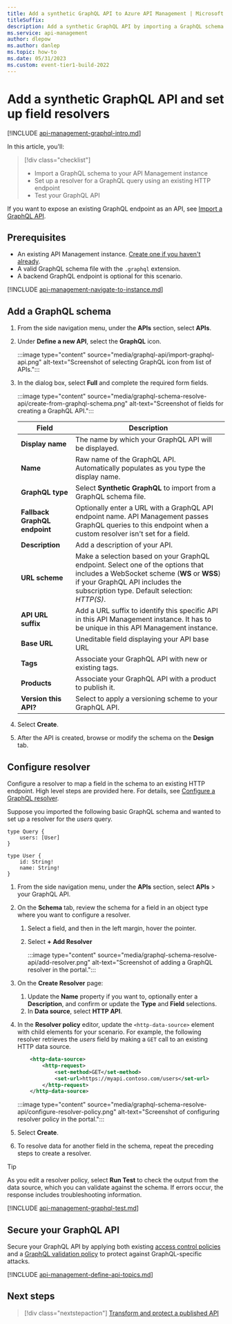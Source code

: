 ```yaml
---
title: Add a synthetic GraphQL API to Azure API Management | Microsoft Docs
titleSuffix: 
description: Add a synthetic GraphQL API by importing a GraphQL schema to API Management and configuring field resolvers that use HTTP-based data sources.
ms.service: api-management
author: dlepow
ms.author: danlep
ms.topic: how-to
ms.date: 05/31/2023
ms.custom: event-tier1-build-2022
---
```


# Add a synthetic GraphQL API and set up field resolvers
 

[!INCLUDE [api-management-graphql-intro.md](../../includes/api-management-graphql-intro.md)]

In this article, you'll:
> [!div class="checklist"]
> * Import a GraphQL schema to your API Management instance
> * Set up a resolver for a GraphQL query using an existing HTTP endpoint
> * Test your GraphQL API

If you want to expose an existing GraphQL endpoint as an API, see [Import a GraphQL API](graphql-api.md).

## Prerequisites

- An existing API Management instance. [Create one if you haven't already](get-started-create-service-instance.md).
- A valid GraphQL schema file with the `.graphql` extension. 
- A backend GraphQL endpoint is optional for this scenario.


[!INCLUDE [api-management-navigate-to-instance.md](../../includes/api-management-navigate-to-instance.md)]

## Add a GraphQL schema

1. From the side navigation menu, under the **APIs** section, select **APIs**.
1. Under **Define a new API**, select the **GraphQL** icon.

    :::image type="content" source="media/graphql-api/import-graphql-api.png" alt-text="Screenshot of selecting GraphQL icon from list of APIs.":::

1. In the dialog box, select **Full** and complete the required form fields.

    :::image type="content" source="media/graphql-schema-resolve-api/create-from-graphql-schema.png" alt-text="Screenshot of fields for creating a GraphQL API.":::

     | Field | Description |
    |----------------|-------|
    | **Display name** | The name by which your GraphQL API will be displayed. |
    | **Name** | Raw name of the GraphQL API. Automatically populates as you type the display name. |
    | **GraphQL type** | Select **Synthetic GraphQL** to import from a GraphQL schema file.  |
    | **Fallback GraphQL endpoint** | Optionally enter a URL with a GraphQL API endpoint name. API Management passes GraphQL queries to this endpoint when a custom resolver isn't set for a field.  |
    | **Description** | Add a description of your API. |
    | **URL scheme** |  Make a selection based on your GraphQL endpoint. Select one of the options that includes a WebSocket scheme (**WS** or **WSS**) if your GraphQL API includes the subscription type. Default selection: *HTTP(S)*. |
    | **API URL suffix**| Add a URL suffix to identify this specific API in this API Management instance. It has to be unique in this API Management instance. |
    | **Base URL** | Uneditable field displaying your API base URL |
    | **Tags** | Associate your GraphQL API with new or existing tags. |
    | **Products** | Associate your GraphQL API with a product to publish it. |
    | **Version this API?** | Select to apply a versioning scheme to your GraphQL API. |

 
1. Select **Create**.

1. After the API is created, browse or modify the schema on the **Design** tab.

## Configure resolver

Configure a resolver to map a field in the schema to an existing HTTP endpoint. High level steps are provided here. For details, see [Configure a GraphQL resolver](configure-graphql-resolver.md).

Suppose you imported the following basic GraphQL schema and wanted to set up a resolver for the *users* query.

```
type Query {
    users: [User]
}

type User {
    id: String!
    name: String!
}
```

1. From the side navigation menu, under the **APIs** section, select **APIs** > your GraphQL API.
1. On the **Schema** tab, review the schema for a field in an object type where you want to configure a resolver. 
    1. Select a field, and then in the left margin, hover the pointer. 
    1. Select **+ Add Resolver**

        :::image type="content" source="media/graphql-schema-resolve-api/add-resolver.png" alt-text="Screenshot of adding a GraphQL resolver in the portal.":::

1. On the **Create Resolver** page:

    1. Update the **Name** property if you want to, optionally enter a **Description**, and confirm or update the **Type** and **Field** selections.
    1. In **Data source**, select **HTTP API**. 

1. In the **Resolver policy** editor, update the `<http-data-source>` element with child elements for your scenario. For example, the following resolver retrieves the *users* field by making a `GET` call to an existing HTTP data source.

    
    ```xml
        <http-data-source>
            <http-request>
                <set-method>GET</set-method>
                <set-url>https://myapi.contoso.com/users</set-url>
            </http-request>
        </http-data-source>
    ```

    :::image type="content" source="media/graphql-schema-resolve-api/configure-resolver-policy.png" alt-text="Screenshot of configuring resolver policy in the portal.":::
1. Select **Create**. 
1. To resolve data for another field in the schema, repeat the preceding steps to create a resolver. 

> [!TIP]
> As you edit a resolver policy, select **Run Test** to check the output from the data source, which you can validate against the schema. If errors occur, the response includes troubleshooting information. 

[!INCLUDE [api-management-graphql-test.md](../../includes/api-management-graphql-test.md)]

## Secure your GraphQL API

Secure your GraphQL API by applying both existing [access control policies](api-management-policies.md#access-restriction-policies) and a [GraphQL validation policy](validate-graphql-request-policy.md) to protect against GraphQL-specific attacks.


[!INCLUDE [api-management-define-api-topics.md](../../includes/api-management-define-api-topics.md)]

## Next steps
> [!div class="nextstepaction"]
> [Transform and protect a published API](transform-api.md)
